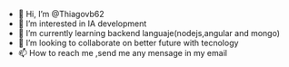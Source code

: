 - 👋 Hi, I’m @Thiagovb62
- 👀 I’m interested in IA development 
- 🌱 I’m currently learning backend languaje(nodejs,angular and mongo)
- 💞️ I’m looking to collaborate on better future with tecnology
- 📫 How to reach me ,send me any mensage in my email

<!---
Thiagovb62/Thiagovb62 is a ✨ special ✨ repository because its `README.md` (this file) appears on your GitHub profile.
You can click the Preview link to take a look at your changes.
--->
